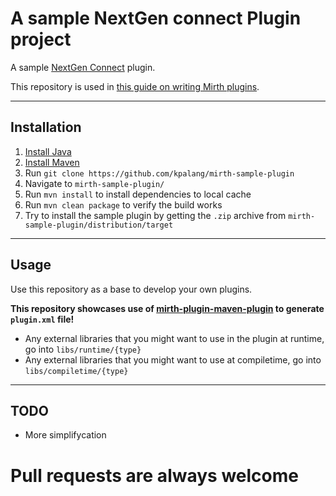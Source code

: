 # A sample NextGen connect Plugin project

A sample [NextGen Connect](https://github.com/nextgenhealthcare/connect) plugin.

This repository is used in [this guide on writing Mirth plugins](https://github.com/kpalang/mirth-plugin-guide).

---

## Installation
1. [Install Java](https://www.javatpoint.com/javafx-how-to-install-java)
1. [Install Maven](https://www.javatpoint.com/how-to-install-maven)
1. Run `git clone https://github.com/kpalang/mirth-sample-plugin`
1. Navigate to `mirth-sample-plugin/`
1. Run `mvn install` to install dependencies to local cache
1. Run `mvn clean package` to verify the build works
1. Try to install the sample plugin by getting the `.zip` archive from `mirth-sample-plugin/distribution/target`
---

## Usage

Use this repository as a base to develop your own plugins.

**This repository showcases use of [mirth-plugin-maven-plugin](https://github.com/kpalang/mirth-plugin-maven-plugin) to generate `plugin.xml` file!**

- Any external libraries that you might want to use in the plugin at runtime, go into `libs/runtime/{type}`
- Any external libraries that you might want to use at compiletime, go into `libs/compiletime/{type}`

---
## TODO
* More simplifycation

# Pull requests are always welcome
